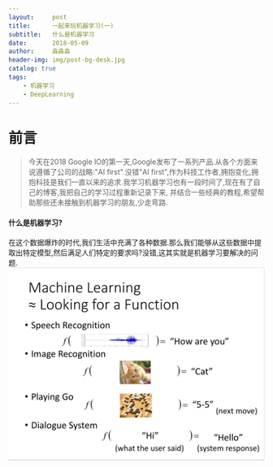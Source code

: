 ```yaml
---
layout:     post                   
title:      一起来玩机器学习(一)           
subtitle:   什么是机器学习
date:       2018-05-09              
author:     淼淼淼                   
header-img: img/post-bg-desk.jpg    
catalog: true                       
tags:                               
    - 机器学习
    - DeepLearning
---
```

# 前言
>今天在2018 Google IO的第一天,Google发布了一系列产品.从各个方面来说遵循了公司的战略:"AI first".没错"AI first",作为科技工作者,拥抱变化,拥抱科技是我们一直以来的追求.我学习机器学习也有一段时间了,现在有了自己的博客,我把自己的学习过程重新记录下来, 并结合一些经典的教程,希望帮助那些还未接触到机器学习的朋友,少走弯路.

#### 什么是机器学习?
在这个数据爆炸的时代,我们生活中充满了各种数据.那么我们能够从这些数据中提取出特定模型,然后满足人们特定的要求吗?没错,这其实就是机器学习要解决的问题.
![DL01_1](https://github.com/nilmiao/nilmiao.github.io/blob/master/img/DL01_1.jpg)




